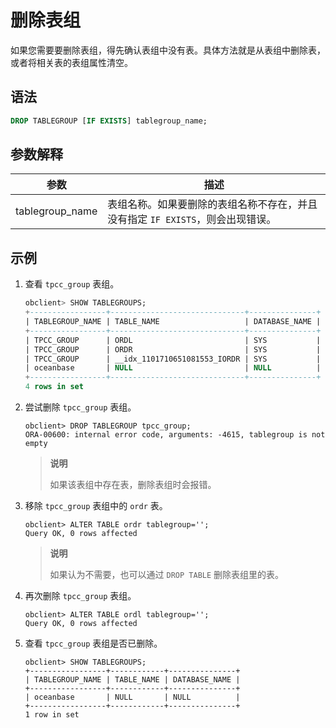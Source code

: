 # 删除表组

如果您需要要删除表组，得先确认表组中没有表。具体方法就是从表组中删除表，或者将相关表的表组属性清空。

## 语法

```sql
DROP TABLEGROUP [IF EXISTS] tablegroup_name;
```

## 参数解释

|     **参数**      |                    **描述**                     |
|-----------------|-----------------------------------------------|
| tablegroup_name | 表组名称。如果要删除的表组名称不存在，并且没有指定 `IF EXISTS`，则会出现错误。 |

## 示例

1. 查看 `tpcc_group` 表组。

   ```sql
   obclient> SHOW TABLEGROUPS;
   +-----------------+------------------------------+---------------+
   | TABLEGROUP_NAME | TABLE_NAME                   | DATABASE_NAME |
   +-----------------+------------------------------+---------------+
   | TPCC_GROUP      | ORDL                         | SYS           |
   | TPCC_GROUP      | ORDR                         | SYS           |
   | TPCC_GROUP      | __idx_1101710651081553_IORDR | SYS           |
   | oceanbase       | NULL                         | NULL          |
   +-----------------+------------------------------+---------------+
   4 rows in set
   ```

2. 尝试删除 `tpcc_group` 表组。

   ```unknow
   obclient> DROP TABLEGROUP tpcc_group;
   ORA-00600: internal error code, arguments: -4615, tablegroup is not empty
   ```

   > **说明**
   >
   > 如果该表组中存在表，删除表组时会报错。

3. 移除 `tpcc_group` 表组中的 `ordr` 表。

   ```unknow
   obclient> ALTER TABLE ordr tablegroup='';
   Query OK, 0 rows affected
   ```

   > **说明**
   >
   > 如果认为不需要，也可以通过 `DROP TABLE` 删除表组里的表。

4. 再次删除 `tpcc_group` 表组。

   ```unknow
   obclient> ALTER TABLE ordl tablegroup='';
   Query OK, 0 rows affected
   ```

5. 查看 `tpcc_group` 表组是否已删除。

   ```unknow
   obclient> SHOW TABLEGROUPS;
   +-----------------+------------+---------------+
   | TABLEGROUP_NAME | TABLE_NAME | DATABASE_NAME |
   +-----------------+------------+---------------+
   | oceanbase       | NULL       | NULL          |
   +-----------------+------------+---------------+
   1 row in set
   ```
